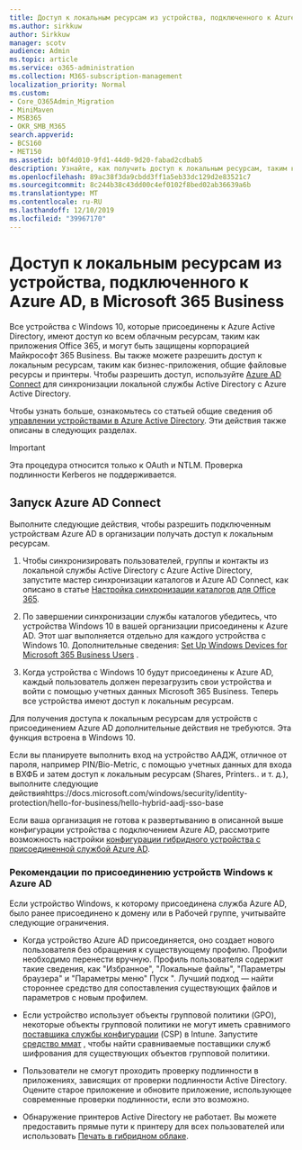 ```yaml
---
title: Доступ к локальным ресурсам из устройства, подключенного к Azure AD, в Microsoft 365 Business
ms.author: sirkkuw
author: Sirkkuw
manager: scotv
audience: Admin
ms.topic: article
ms.service: o365-administration
ms.collection: M365-subscription-management
localization_priority: Normal
ms.custom:
- Core_O365Admin_Migration
- MiniMaven
- MSB365
- OKR_SMB_M365
search.appverid:
- BCS160
- MET150
ms.assetid: b0f4d010-9fd1-44d0-9d20-fabad2cdbab5
description: Узнайте, как получить доступ к локальным ресурсам, таким как бизнес-приложения, общие файловые ресурсы и принтеры из Azure Active Directory, подключенной к устройству Windows 10.
ms.openlocfilehash: 89ac38f3da9cbdd3ff1a5eb33dc129d2e83521c7
ms.sourcegitcommit: 8c244b38c43dd00c4ef0102f8bed02ab36639a6b
ms.translationtype: MT
ms.contentlocale: ru-RU
ms.lasthandoff: 12/10/2019
ms.locfileid: "39967170"
---
```

# <a name="access-on-premises-resources-from-an-azure-ad-joined-device-in-microsoft-365-business"></a>Доступ к локальным ресурсам из устройства, подключенного к Azure AD, в Microsoft 365 Business

Все устройства с Windows 10, которые присоединены к Azure Active Directory, имеют доступ ко всем облачным ресурсам, таким как приложения Office 365, и могут быть защищены корпорацией Майкрософт 365 Business. Вы также можете разрешить доступ к локальным ресурсам, таким как бизнес-приложения, общие файловые ресурсы и принтеры. Чтобы разрешить доступ, используйте [Azure AD Connect](https://docs.microsoft.com/azure/active-directory/connect/active-directory-aadconnect) для синхронизации локальной службы Active Directory с Azure Active Directory. 

Чтобы узнать больше, ознакомьтесь со статьей общие сведения об [управлении устройствами в Azure Active Directory](https://docs.microsoft.com/azure/active-directory/device-management-introduction).
Эти действия также описаны в следующих разделах.

> [!IMPORTANT]
> Эта процедура относится только к OAuth и NTLM. Проверка подлинности Kerberos не поддерживается.
 
## <a name="run-azure-ad-connect"></a>Запуск Azure AD Connect

Выполните следующие действия, чтобы разрешить подключенным устройствам Azure AD в организации получать доступ к локальным ресурсам.
  
1. Чтобы синхронизировать пользователей, группы и контакты из локальной службы Active Directory с Azure Active Directory, запустите мастер синхронизации каталогов и Azure AD Connect, как описано в статье [Настройка синхронизации каталогов для Office 365](https://support.office.com/article/1b3b5318-6977-42ed-b5c7-96fa74b08846).
    
2. По завершении синхронизации службы каталогов убедитесь, что устройства Windows 10 в вашей организации присоединены к Azure AD. Этот шаг выполняется отдельно для каждого устройства с Windows 10. Дополнительные сведения: [Set Up Windows Devices for Microsoft 365 Business Users](set-up-windows-devices.md) . 
    
3. Когда устройства с Windows 10 будут присоединены к Azure AD, каждый пользователь должен перезагрузить свои устройства и войти с помощью учетных данных Microsoft 365 Business. Теперь все устройства имеют доступ к локальным ресурсам.
    
Для получения доступа к локальным ресурсам для устройств с присоединением Azure AD дополнительные действия не требуются. Эта функция встроена в Windows 10. 

Если вы планируете выполнить вход на устройство ААДЖ, отличное от пароля, например PIN/Bio-Metric, с помощью учетных данных для входа в ВХФБ и затем доступ к локальным ресурсам (Shares, Printers.. и т. д.), выполните следующие действияhttps://docs.microsoft.com/windows/security/identity-protection/hello-for-business/hello-hybrid-aadj-sso-base
  
Если ваша организация не готова к развертыванию в описанной выше конфигурации устройства с подключением Azure AD, рассмотрите возможность настройки [конфигурации гибридного устройства с присоединенной службой Azure AD](manage-windows-devices.md).
  
### <a name="considerations-when-you-join-windows-devices-to-azure-ad"></a>Рекомендации по присоединению устройств Windows к Azure AD

Если устройство Windows, к которому присоединена служба Azure AD, было ранее присоединено к домену или в Рабочей группе, учитывайте следующие ограничения.
  
- Когда устройство Azure AD присоединяется, оно создает нового пользователя без обращения к существующему профилю. Профили необходимо перенести вручную. Профиль пользователя содержит такие сведения, как "Избранное", "Локальные файлы", "Параметры браузера" и "Параметры меню" Пуск ". Лучший подход — найти стороннее средство для сопоставления существующих файлов и параметров с новым профилем.

- Если устройство использует объекты групповой политики (GPO), некоторые объекты групповой политики не могут иметь сравнимого [поставщика службы конфигурации](https://docs.microsoft.com/windows/configuration/provisioning-packages/how-it-pros-can-use-configuration-service-providers) (CSP) в Intune. Запустите [средство ммат](https://www.microsoft.com/download/details.aspx?id=45520) , чтобы найти сравниваемые поставщики служб шифрования для существующих объектов групповой политики.

- Пользователи не смогут проходить проверку подлинности в приложениях, зависящих от проверки подлинности Active Directory. Оцените старое приложение и обновите приложение, использующее современные проверки подлинности, если это возможно.

- Обнаружение принтеров Active Directory не работает. Вы можете предоставить прямые пути к принтеру для всех пользователей или использовать [Печать в гибридном облаке](https://docs.microsoft.com/windows-server/administration/hybrid-cloud-print/hybrid-cloud-print-deploy).
